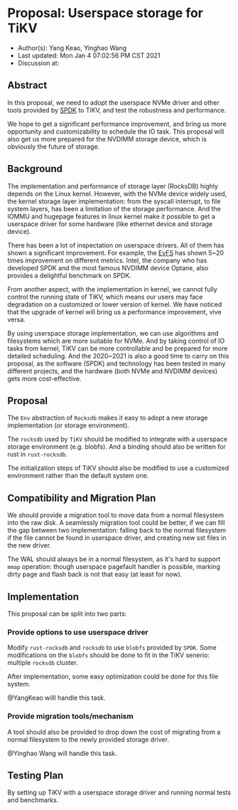 # Proposal:  Userspace storage for TiKV

- Author(s): Yang Keao, Yinghao Wang
- Last updated: Mon Jan  4 07:02:56 PM CST 2021
- Discussion at: 

## Abstract

In this proposal, we need to adopt the userspace NVMe driver and other tools provided by [SPDK](https://spdk.io/) to TiKV, and test the robustness and performance. 

We hope to get a significant performance improvement, and bring us more opportunity and customizability to schedule the IO task. This proposal will also get us more prepared for the NVDIMM storage device, which is obviously the future of storage.

## Background

The implementation and performance of storage layer (RocksDB) highly depends on the Linux kernel. However, with the NVMe device widely used, the kernel storage layer implementation: from the syscall interrupt, to file system layers, has been a limitation of the storage performance. And the IOMMU and hugepage features in linux kernel make it possible to get a userspace driver for some hardware (like ethernet device and storage device).

There has been a lot of inspectation on userspace drivers. All of them has shown a significant improvement. For example, the [EvFS](https://www.usenix.org/system/files/hotstorage19-paper-yoshimura.pdf) has shown 5~20 times improvement on different metrics. Intel, the company who has developed SPDK and the most famous NVDIMM device Optane, also provides a delightful benchmark on SPDK.

From another aspect, with the implementation in kernel, we cannot fully control the running state of TiKV, which means our users may face degradation on a customized or lower version of kernel. We have noticed that the upgrade of kernel will bring us a performance improvement, vive versa.

By using userspace storage implementation, we can use algorithms and filesystems which are more suitable for NVMe. And by taking control of IO tasks from kernel, TiKV can be more controllable and be prepared for more detailed scheduling. And the 2020~2021 is also a good time to carry on this proposal, as the software (SPDK) and technology has been tested in many different projects, and the hardware (both NVMe and NVDIMM devices) gets more cost-effective.

## Proposal

The `Env` abstraction of `Rocksdb` makes it easy to adopt a new storage implementation (or storage environment). 

The `rocksdb` used by `TiKV` should be modified to integrate with a userspace storage environment (e.g. blobfs). And a binding should also be written for rust in `rust-rocksdb`.

The initialization steps of TiKV should also be modified to use a customized environment rather than the default system one.

## Compatibility and Migration Plan

We should provide a migration tool to move data from a normal filesystem into the raw disk. A seamlessly migration tool could be better, if we can fill the gap between two implementation: falling back to the normal filesystem if the file cannot be found in userspace driver, and creating new sst files in the new driver.

The WAL should always be in a normal filesystem, as it's hard to support `mmap` operation: though userspace pagefault handler is possible, marking dirty page and flash back is not that easy (at least for now).

## Implementation

This proposal can be split into two parts:

### Provide options to use userspace driver

Modify `rust-rocksdb` and `rocksdb` to use `blobfs` provided by `SPDK`. Some modifications on the `blobfs` should be done to fit in the TiKV senerio: multiple `rocksdb` cluster.

After implementation, some easy optimization could be done for this file system. 

@YangKeao willl handle this task.

### Provide migration tools/mechanism

A tool should also be provided to drop down the cost of migrating from a normal filesystem to the newly provided storage driver.

@Yinghao Wang will handle this task.

## Testing Plan

By setting up TiKV with a userspace storage driver and running normal tests and benchmarks.



